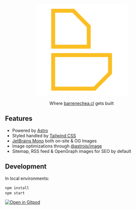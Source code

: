 <p align="center">
  <img src='public/assets/images/og-image.png' alt='Barrenechea isotype' />
</p>
<p align="center">
  Where <a href='https://www.barrenechea.cl/'>barrenechea.cl</a> gets built
</p>

## Features

- Powered by [Astro](https://astro.build/)
- Styled handled by [Tailwind CSS](https://tailwindcss.com/)
- [JetBrains Mono](https://www.jetbrains.com/lp/mono/) both on-site & OG Images
- Image optimizations through [@astrojs/image](https://docs.astro.build/en/guides/integrations-guide/image/)
- Sitemap, RSS feed & OpenGraph images for SEO by default

## Development

In local environments:

```bash
npm install
npm start
```


[![Open in Gitpod](https://gitpod.io/button/open-in-gitpod.svg)](https://gitpod.io/#https://github.com/SebastianBar/barrenechea-website)
